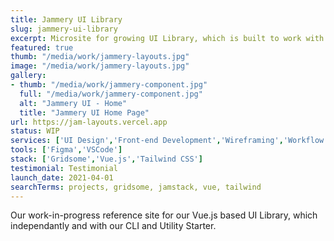 ```yaml
---
title: Jammery UI Library
slug: jammery-ui-library
excerpt: Microsite for growing UI Library, which is built to work with our CLI and Utility Starter.
featured: true
thumb: "/media/work/jammery-layouts.jpg"
image: "/media/work/jammery-layouts.jpg"
gallery:
- thumb: "/media/work/jammery-component.jpg"
  full: "/media/work/jammery-component.jpg"
  alt: "Jammery UI - Home"
  title: "Jammery UI Home Page"
url: https://jam-layouts.vercel.app
status: WIP
services: ['UI Design','Front-end Development','Wireframing','Workflow Optimisation']
tools: ['Figma','VSCode']
stack: ['Gridsome','Vue.js','Tailwind CSS']
testimonial: Testimonial
launch_date: 2021-04-01
searchTerms: projects, gridsome, jamstack, vue, tailwind
---
```

Our work-in-progress reference site for our Vue.js based UI Library, which independantly and with our CLI and Utility Starter.